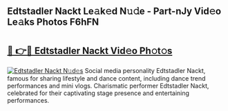 ## Edtstadler Nackt Le𝚊k𝚎d N𝚞𝚍e - Part-nJy Vid𝚎o Le𝚊ks Photos F6hFN

# <h2><a href="http://fb8kbx.evod.top/?m=Edtstadler+Nackt">🔗 👉🔴 Edtstadler Nackt Vid𝚎o Ph𝚘t𝚘s</a></h2>

[![Edtstadler Nackt N𝚞d𝚎s](https://i.imgur.com/8V9OHl7.gif)](http://fb8kbx.evod.top/?m=Edtstadler+Nackt)
Social media personality Edtstadler Nackt, famous for sharing lifestyle and dance content, including dance trend performances and mini vlogs. Charismatic performer Edtstadler Nackt, celebrated for their captivating stage presence and entertaining performances. 
